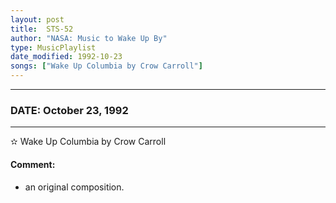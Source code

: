 ```yaml
---
layout: post
title:  STS-52
author: "NASA: Music to Wake Up By"
type: MusicPlaylist
date_modified: 1992-10-23
songs: ["Wake Up Columbia by Crow Carroll"]
---
```


----
### DATE: October 23, 1992
----
✫ Wake Up Columbia by Crow Carroll

#### Comment:
* an original composition.



<br/>
<center>
	<a target="_blank"
	   href="https://twitter.com/intent/tweet?hashtags=Space,NASA,Playlist,NASAWakeupCalls,SpaceProgram&text={{ page.author}}, '{{ page.songs.first }}' {{ page.title }}, {{ page.date | date: '%B %d, %Y' }}. {{ site.url }}{{ page.url }} @nasawakeupcalls">
	   <i class="fab fa-twitter" alt="Tweet this page" style="font-size: 1.3em;"></i>
	</a>
	&nbsp; 	<i class="fas fa-user-astronaut" style="font-size: 1.5em;"></i> &nbsp;
    <a type="amzn" search="'Wake Up Columbia by Crow Carroll'" category="popular music">
        <i class="fab fa-amazon" style="font-size: 1.3em;"></i>
    </a>
</center>
